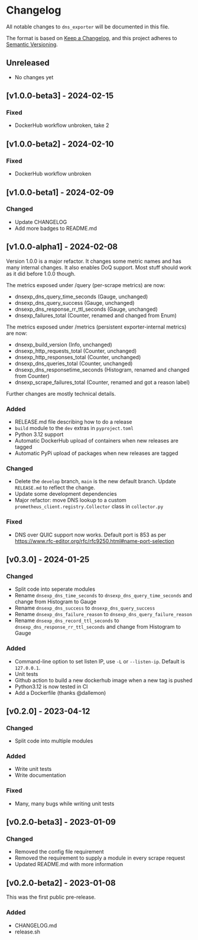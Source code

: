 # Changelog

All notable changes to `dns_exporter` will be documented in this file.

The format is based on [Keep a Changelog](https://keepachangelog.com/en/1.0.0/),
and this project adheres to [Semantic Versioning](https://semver.org/spec/v2.0.0.html).

## Unreleased

- No changes yet


## [v1.0.0-beta3] - 2024-02-15

### Fixed
- DockerHub workflow unbroken, take 2


## [v1.0.0-beta2] - 2024-02-10

### Fixed
- DockerHub workflow unbroken


## [v1.0.0-beta1] - 2024-02-09

### Changed
- Update CHANGELOG
- Add more badges to README.md


## [v1.0.0-alpha1] - 2024-02-08

Version 1.0.0 is a major refactor. It changes some metric names and has many internal changes. It also enables DoQ support. Most stuff should work as it did before 1.0.0 though.

The metrics exposed under /query (per-scrape metrics) are now:
- dnsexp_dns_query_time_seconds (Gauge, unchanged)
- dnsexp_dns_query_success (Gauge, unchanged)
- dnsexp_dns_response_rr_ttl_seconds (Gauge, unchanged)
- dnsexp_failures_total (Counter, renamed and changed from Enum)

The metrics exposed under /metrics (persistent exporter-internal metrics) are now:
- dnsexp_build_version (Info, unchanged)
- dnsexp_http_requests_total (Counter, unchanged)
- dnsexp_http_responses_total (Counter, unchanged)
- dnsexp_dns_queries_total (Counter, unchanged)
- dnsexp_dns_responsetime_seconds (Histogram, renamed and changed from Counter)
- dnsexp_scrape_failures_total (Counter, renamed and got a reason label)

Further changes are mostly technical details.

### Added
- RELEASE.md file describing how to do a release
- `build` module to the `dev` extras in `pyproject.toml`
- Python 3.12 support
- Automatic DockerHub upload of containers when new releases are tagged
- Automatic PyPi upload of packages when new releases are tagged

### Changed
- Delete the `develop` branch, `main` is the new default branch. Update `RELEASE.md` to reflect the change.
- Update some development dependencies
- Major refactor: move DNS lookup to a custom `prometheus_client.registry.Collector` class in `collector.py`

### Fixed
- DNS over QUIC support now works. Default port is 853 as per https://www.rfc-editor.org/rfc/rfc9250.html#name-port-selection


## [v0.3.0] - 2024-01-25

### Changed
- Split code into seperate modules
- Rename `dnsexp_dns_time_seconds` to `dnsexp_dns_query_time_seconds` and change from Histogram to Gauge
- Rename `dnsexp_dns_success` to `dnsexp_dns_query_success`
- Rename `dnsexp_dns_failure_reason` to `dnsexp_dns_query_failure_reason`
- Rename `dnsexp_dns_record_ttl_seconds` to `dnsexp_dns_response_rr_ttl_seconds` and change from Histogram to Gauge

### Added
- Command-line option to set listen IP, use `-L` or `--listen-ip`. Default is `127.0.0.1`.
- Unit tests
- Github action to build a new dockerhub image when a new tag is pushed
- Python3.12 is now tested in CI
- Add a Dockerfile (thanks @dallemon)


## [v0.2.0] - 2023-04-12

### Changed
- Split code into multiple modules

### Added
- Write unit tests
- Write documentation

### Fixed
- Many, many bugs while writing unit tests


## [v0.2.0-beta3] - 2023-01-09

### Changed
- Removed the config file requirement
- Removed the requirement to supply a module in every scrape request
- Updated README.md with more information


## [v0.2.0-beta2] - 2023-01-08

This was the first public pre-release.

### Added

- CHANGELOG.md
- release.sh

